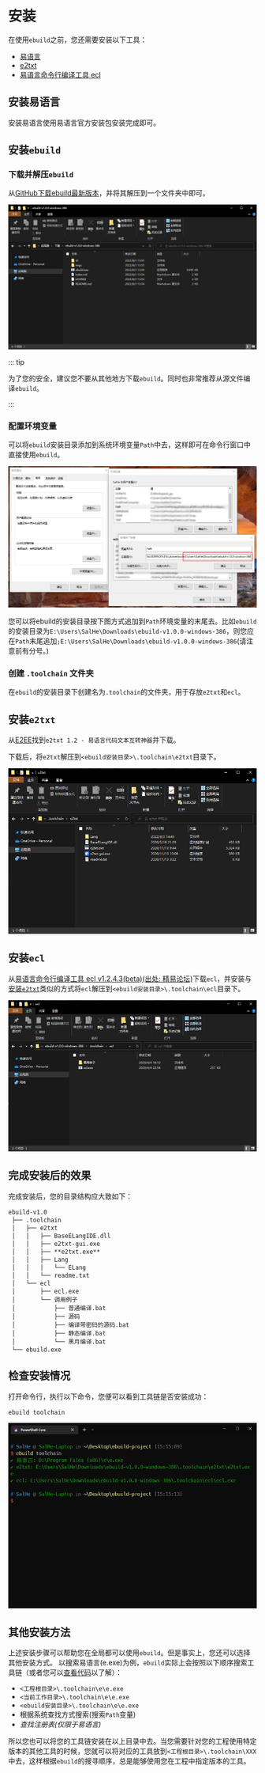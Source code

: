 # 安装

在使用`ebuild`之前，您还需要安装以下工具：

- [易语言](http://www.eyuyan.com/)
- [e2txt](http://e2ee.jimstone.com.cn/)
- [易语言命令行编译工具 ecl](https://bbs.125.la/forum.php?mod=viewthread&tid=14553929&highlight=ecl)

## 安装易语言

安装易语言使用易语言官方安装包安装完成即可。

## 安装`ebuild`

### 下载并解压`ebuild`

从[GitHub下载ebuild最新版本](https://github.com/SalHe/ebuild/releases)，并将其解压到一个文件夹中即可。

![解压ebuild](./imgs/unzip_ebuild.png)

::: tip

为了您的安全，建议您不要从其他地方下载`ebuild`。同时也非常推荐从源文件编译`ebuild`。

:::

### 配置环境变量

可以将`ebuild`安装目录添加到系统环境变量`Path`中去，这样即可在命令行窗口中直接使用`ebuild`。

![配置环境变量](./imgs/envir_var.png)

您可以将ebuild的安装目录按下图方式追加到`Path`环境变量的末尾去。比如`ebuild`的安装目录为`E:\Users\SalHe\Downloads\ebuild-v1.0.0-windows-386`，则您应在`Path`末尾追加`;E:\Users\SalHe\Downloads\ebuild-v1.0.0-windows-386`(请注意前有分号。)

### 创建 `.toolchain` 文件夹

在`ebuild`的安装目录下创建名为`.toolchain`的文件夹，用于存放`e2txt`和`ecl`。

## 安装`e2txt`

从[E2EE](http://e2ee.jimstone.com.cn/downloads/)找到`e2txt 1.2 - 易语言代码文本互转神器`并下载。

下载后，将`e2txt`解压到`<ebuild安装目录>\.toolchain\e2txt`目录下。

![安装e2txt](./imgs/unzip_e2txt.png)


## 安装`ecl`

从[易语言命令行编译工具 ecl v1.2.4.3(beta)(出处: 精易论坛)](https://bbs.125.la/forum.php?mod=viewthread&tid=14553929)下载`ecl`，并安装与[安装`e2txt`](#安装e2txt)类似的方式将`ecl`解压到`<ebuild安装目录>\.toolchain\ecl`目录下。

![安装ecl](./imgs/unzip_ecl.png)

## 完成安装后的效果

完成安装后，您的目录结构应大致如下：

```
ebuild-v1.0
 ├── .toolchain
 │   ├── e2txt
 │   │   ├── BaseELangIDE.dll
 │   │   ├── e2txt-gui.exe
 │   │   ├── **e2txt.exe**
 │   │   ├── Lang
 │   │   │   └── ELang
 │   │   └── readme.txt
 │   └── ecl
 │       ├── ecl.exe
 │       └── 调用例子
 │           ├── 普通编译.bat
 │           ├── 源码
 │           ├── 编译带密码的源码.bat
 │           ├── 静态编译.bat
 │           └── 黑月编译.bat
 └── ebuild.exe
```

## 检查安装情况

打开命令行，执行以下命令，您便可以看到工具链是否安装成功：

```shell
ebuild toolchain
```

![ebuild_toolchain](imgs/ebuild_toolchain.png)

## 其他安装方法

上述安装步骤可以帮助您在全局都可以使用`ebuild`。但是事实上，您还可以选择其他安装方式。
以搜索易语言(e.exe)为例，`ebuild`实际上会按照以下顺序搜索工具链（或者您可以[查看代码](https://github.com/SalHe/ebuild/blob/d9afe0e016390e56d4edd639b579a1330193e0a9/toolchain/init.go#L32)以了解）：

- `<工程根目录>\.toolchain\e\e.exe`
- `<当前工作目录>\.toolchain\e\e.exe`
- `<ebuild安装目录>\.toolchain\e\e.exe`
- 根据系统查找方式搜索(搜索`Path`变量)
- *查找注册表(仅限于易语言)*

所以您也可以将您的工具链安装在以上目录中去。当您需要针对您的工程使用特定版本的其他工具的时候，您就可以将对应的工具放到`<工程根目录>\.toolchain\XXX`中去，这样根据`ebuild`的搜寻顺序，总是能够使用您在工程中指定版本的工具。